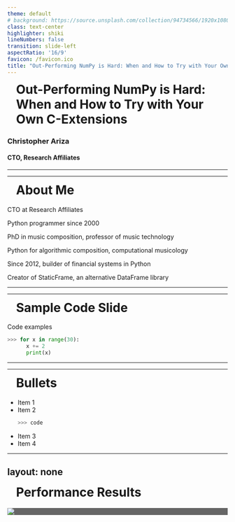 ```yaml
---
theme: default
# background: https://source.unsplash.com/collection/94734566/1920x1080
class: text-center
highlighter: shiki
lineNumbers: false
transition: slide-left
aspectRatio: '16/9'
favicon: /favicon.ico
title: "Out-Performing NumPy is Hard: When and How to Try with Your Own C-Extensions "
---
```


# Out-Performing NumPy is Hard: When and How to Try with Your Own C-Extensions

### Christopher Ariza

#### CTO, Research Affiliates

<style>
h1 {font-size: 0.8em;}
</style>




---
---
# About Me

<Transform :scale="1.2">
<v-clicks>

CTO at Research Affiliates

Python programmer since 2000

PhD in music composition, professor of music technology

Python for algorithmic composition, computational musicology

Since 2012, builder of financial systems in Python

Creator of StaticFrame, an alternative DataFrame library
</v-clicks>
</Transform>




---
---
# Sample Code Slide
<Transform :scale="1.5">

Code examples <uim-rocket />

```python {all|5|6|all} {lines:true, startLine:5}
>>> for x in range(30):
      x += 2
      print(x)
```
</Transform>



---
---
# Bullets


<Transform :scale="1.5">
<v-clicks>

- Item 1
- Item 2
    ```python
    >>> code
    ```
- Item 3
- Item 4
</v-clicks>
</Transform>

<style>
ul li {list-style-type: disc;}
</style>



---
layout: none
---
# Performance Results

<div class="absolute top-80px">
<img src="/first_true_1d.png" />
</div>

<style>
h1 {font-size: 2em; margin-top: 10px; margin-left: 20px;}
div {background-color: #666666;}
</style>

